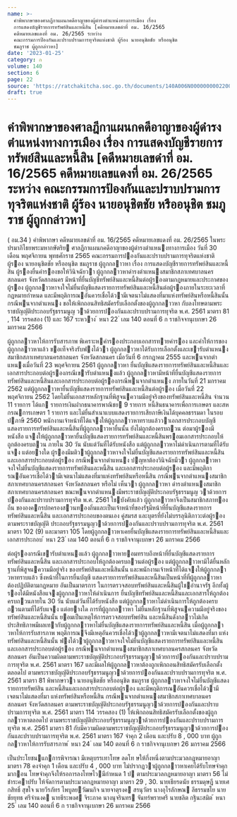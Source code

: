 ```yaml
---
name: >-
  คำพิพากษาของศาลฎีกาแผนกคดีอาญาของผู้ดำรงตำแหน่งทางการเมือง เรื่อง
  การแสดงบัญชีรายการทรัพย์สินและหนี้สิน [คดีหมายเลขดำที่ อม. 16/2565
  คดีหมายเลขแดงที่ อม. 26/2565 ระหว่าง
  คณะกรรมการป้องกันและปราบปรามการทุจริตแห่งชาติ ผู้ร้อง นายอนุชิตชัย หรืออนุชิต
  ชมภูราช ผู้ถูกกล่าวหา]
date: '2023-01-25'
category: ก
volume: 140
section: 6
page: 22
source: 'https://ratchakitcha.soc.go.th/documents/140A006N0000000002200.pdf'
draft: true
---
```


# คำพิพากษาของศาลฎีกาแผนกคดีอาญาของผู้ดำรงตำแหน่งทางการเมือง เรื่อง การแสดงบัญชีรายการทรัพย์สินและหนี้สิน [คดีหมายเลขดำที่ อม. 16/2565 คดีหมายเลขแดงที่ อม. 26/2565 ระหว่าง คณะกรรมการป้องกันและปราบปรามการทุจริตแห่งชาติ ผู้ร้อง นายอนุชิตชัย หรืออนุชิต ชมภูราช ผู้ถูกกล่าวหา]

( อม.34 ) คําพิพากษา คดีหมายเลขดําที่ อม. 16/2565 คดีหมายเลขแดงที่ อม. 26/2565 ในพระปรมาภิไธยพระมหากษัตริย ศาลฎีกาแผนกคดีอาญาของผู้ดํารงตําแหนงทางการเมือง วันที่ 30 เดือน พฤศจิกายน พุทธศักราช 2565 คณะกรรมการปองกันและปราบปรามการทุจริตแห่งชาติ ผู้รอง นายอนุชิตชัย หรืออนุชิต ชมภูราช ผู้ถูกกลาวหา เรื่อง การแสดงบัญชีรายการทรัพย์สินและหนี้สิน ผู้รองยื่นคํารองขอให้วินิจฉัยวา ผู้ถูกกลาวหาดํารงตําแหนงสมาชิกสภาเทศบาลนครสกลนคร จังหวัดสกลนคร มีหน้าที่ยื่นบัญชีทรัพย์สินและหนี้สินต่อผู้รองตามกฎหมายและประกาศของผู้รอง ผู้ถูกกลาวหาจงใจไม่ยื่นบัญชีแสดงรายการทรัพย์สินและหนี้สินต่อผู้รองภายในระยะเวลาที่กฎหมายกําหนด และมีพฤติการณอันควรเชื่อได้วามีเจตนาไม่แสดงที่มาแห่งทรัพย์สินหรือหนี้สินนั้น กรณีพนจากตําแหนง ขอให้เพิกถอนสิทธิสมัครรับเลือกตั้งของผู้ถูกกลาวหา กับลงโทษตามพระราชบัญญัติประกอบรัฐธรรมนูญ วาด้วยการปองกันและปราบปรามการทุจริต พ.ศ. 2561 มาตรา 81 , 114 วรรคสอง (1) และ 167 ระหวาง ้ หนา 22 ่ เลม 140 ตอนที่ 6 ก ราชกิจจานุเบกษา 26 มกราคม 2566

ผู้ถูกกลาวหาให้การรับสารภาพ พิเคราะหคํารองประกอบเอกสารทายคํารอง และคําให้การของผู้ถูกกลาวหาแล้ว ขอเท็จจริงรับฟงได้วา ผู้ถูกกลาวหาได้รับการเลือกตั้งและเขารับตําแหนงสมาชิกสภาเทศบาลนครสกลนคร จังหวัดสกลนคร เมื่อวันที่ 6 กรกฎาคม 2555 และพนจากตําแหนงเมื่อวันที่ 23 พฤศจิกายน 2561 ผู้ถูกกลาวหา ยื่นบัญชีแสดงรายการทรัพย์สินและหนี้สินและเอกสารประกอบต่อผู้รองกรณีเขารับตําแหนงแล้ว ผู้ถูกกลาวหามีหน้าที่ยื่นบัญชีแสดงรายการทรัพย์สินและหนี้สินและเอกสารประกอบต่อผู้รองกรณีพนจากตําแหนง ภายในวันที่ 21 มกราคม 2562 แต่ผู้ถูกกลาวหายื่นบัญชีแสดงรายการทรัพย์สินและหนี้สินต่อผู้รอง เมื่อวันที่ 22 พฤศจิกายน 2562 โดยไม่ยื่นเอกสารหลักฐานที่พิสูจนความมีอยู่จริงของทรัพย์สินและหนี้สิน จํานวน 11 รายการ ได้แก รายการเงินฝากธนาคารพาณิชย 9 รายการ หนี้สินธนาคารเพื่อการเกษตร และสหกรณการเกษตร 1 รายการ และไม่ยื่นสําเนาแบบแสดงรายการเสียภาษีเงินได้บุคคลธรรมดา ในรอบปภาษี 2560 พนักงานเจ้าหน้าที่ได้แจงให้ผู้ถูกกลาวหาทราบแล้ววาเอกสารประกอบบัญชี แสดงรายการทรัพย์สินและหนี้สินที่ผู้ถูกกลาวหายื่นนั้น ยังไม่ถูกต้องครบถวน ต่อมาผู้รองมีหนังสือ แจงให้ผู้ถูกกลาวหายื่นบัญชีแสดงรายการทรัพย์สินและหนี้สินพรอมเอกสารประกอบให้ถูกต้องครบถวน ภายใน 30 วัน นับแต่วันที่ได้รับหนังสือ แต่ผู้ถูกกลาวหาไม่ดําเนินการตามที่ได้รับแจง แต่อยางใด ผู้รองมีมติวาผู้ถูกกลาวหาจงใจไม่ยื่นบัญชีแสดงรายการทรัพย์สินและหนี้สินและเอกสารประกอบต่อผู้รอง กรณีพนจากตําแหนง ปญหาต้องวินิจฉัยมีวา ผู้ถูกกลาวหาจงใจไม่ยื่นบัญชีแสดงรายการทรัพย์สินและหนี้สิน และเอกสารประกอบต่อผู้รอง และมีพฤติการณอันควรเชื่อได้วามีเจตนาไม่แสดงที่มาแห่งทรัพย์สินหรือหนี้สิน กรณีพนจากตําแหนงสมาชิกสภาเทศบาลนครสกลนคร จังหวัดสกลนคร หรือไม่ เห็นวา ผู้ถูกกลาวหา ดํารงตําแหนงสมาชิกสภาเทศบาลนครสกลนคร ขณะพนจากตําแหนงมีพระราชบัญญัติประกอบรัฐธรรมนูญ วาด้วยการปองกันและปราบปรามการทุจริต พ.ศ. 2561 ใชบังคับแล้ว ผู้ถูกกลาวหาจึงเป็นสมาชิกสภาทองถิ่น ขององคกรปกครองสวนทองถิ่นและเป็นเจ้าหน้าที่ของรัฐมีหน้าที่ยื่นบัญชีแสดงรายการทรัพย์สินและหนี้สิน และเอกสารประกอบของตนเอง คู่สมรส และบุตรที่ยังไม่บรรลุนิติภาวะต่อผู้รองตามพระราชบัญญัติ ประกอบรัฐธรรมนูญวาด้วยการปองกันและปราบปรามการทุจริต พ.ศ. 2561 มาตรา 102 (9) และมาตรา 105 โดยผู้ถูกกลาวหาเคยยื่นบัญชีแสดงรายการทรัพย์สินและหนี้สินและเอกสารประกอบ ้ หนา 23 ่ เลม 140 ตอนที่ 6 ก ราชกิจจานุเบกษา 26 มกราคม 2566

ต่อผู้รองกรณีเขารับตําแหนงแล้ว ผู้ถูกกลาวหายอมทราบถึงหน้าที่ยื่นบัญชีแสดงรายการทรัพย์สินและหนี้สิน และเอกสารประกอบให้ถูกต้องครบถวนต่อผู้รอง แต่ผู้ถูกกลาวหามิได้ยื่นหลักฐานที่พิสูจนความมีอยู่จริง ของทรัพย์สินและหนี้สินนั้น และพนักงานเจ้าหน้าที่ได้แจงให้ผู้ถูกกลาวหาทราบแล้ว ซึ่งหน้าที่ในการยื่นบัญชี แสดงรายการทรัพย์สินและหนี้สินเป็นหน้าที่ที่ผู้ถูกกลาวหาต้องปฏิบัติตามกฎหมาย อันเป็นมาตรการ ในการตรวจสอบทรัพย์สินและหนี้สินผู้ใชอํานาจรัฐ อีกทั้งผู้รองได้มีหนังสือแจงผู้ถูกกลาวหาให้ดําเนินการ ยื่นบัญชีทรัพย์สินและหนี้สินและเอกสารให้ถูกต้องครบถวนภายใน 30 วัน นับแต่วันที่ได้รับหนังสือ แต่ผู้ถูกกลาวหาไม่ดําเนินการให้ถูกต้องครบถวนตามที่ได้รับแจง แต่อยางใด การที่ผู้ถูกกลาวหา ไม่ยื่นหลักฐานที่พิสูจนความมีอยู่จริงของทรัพย์สินและหนี้สินนั้น ยอมเป็นเหตุให้การตรวจสอบทรัพย์สิน และหนี้สินดังกลาวไม่เกิดประสิทธิภาพมีผลเทากับผู้ถูกกลาวหาไม่ยื่นบัญชีแสดงรายการทรัพย์สินและหนี้สิน เมื่อผู้ถูกกลาวหาให้การรับสารภาพ พฤติการณจึงมีเหตุอันควรเชื่อได้วาผู้ถูกกลาวหามีเจตนาไม่แสดงที่มา แห่งทรัพย์สินและหนี้สินนั้น ฟงได้วาผู้ถูกกลาวหาจงใจไม่ยื่นบัญชีแสดงรายการทรัพย์สินและหนี้สิน และเอกสารประกอบต่อผู้รอง กรณีพนจากตําแหนงสมาชิกสภาเทศบาลนครสกลนคร จังหวัดสกลนคร อันเป็นความผิดตามพระราชบัญญัติประกอบรัฐธรรมนูญวาด้วยการปองกันและปราบปรามการทุจริต พ.ศ. 2561 มาตรา 167 และมีผลให้ผู้ถูกกลาวหาต้องถูกเพิกถอนสิทธิสมัครรับเลือกตั้งตลอดไป ตามพระราชบัญญัติประกอบรัฐธรรมนูญวาด้วยการปองกันและปราบปรามการทุจริต พ.ศ. 2561 มาตรา 81 พิพากษาวา นายอนุชิตชัย หรืออนุชิต ชมภูราช ผู้ถูกกลาวหาจงใจไม่ยื่นบัญชีแสดงรายการทรัพย์สิน และหนี้สินและเอกสารประกอบต่อผู้รอง และมีพฤติการณอันควรเชื่อได้วามีเจตนาไม่แสดงที่มา แห่งทรัพย์สินหรือหนี้สิน กรณีพนจากตําแหนงสมาชิกสภาเทศบาลนครสกลนคร จังหวัดสกลนคร ตามพระราชบัญญัติประกอบรัฐธรรมนูญวาด้วยการปองกันและปราบปรามการทุจริต พ.ศ. 2561 มาตรา 114 วรรคสอง (1) ให้เพิกถอนสิทธิสมัครรับเลือกตั้งของผู้ถูกกลาวหาตลอดไป ตามพระราชบัญญัติประกอบรัฐธรรมนูญวาด้วยการปองกันและปราบปรามการทุจริต พ.ศ. 2561 มาตรา 81 กับมีความผิดตามพระราชบัญญัติประกอบรัฐธรรมนูญวาด้วยการปองกันและปราบปรามการทุจริต พ.ศ. 2561 มาตรา 167 จําคุก 2 เดือน และปรับ 8 , 000 บาท ผู้ถูกกลาวหาให้การรับสารภาพ ้ หนา 24 ่ เลม 140 ตอนที่ 6 ก ราชกิจจานุเบกษา 26 มกราคม 2566

เป็นประโยชนแกการพิจารณา มีเหตุบรรเทาโทษ ลดโท ษให้กึ่งหนึ่งตามประมวลกฎหมายอาญา มาตรา 78 คงจําคุก 1 เดือน และปรับ 4 , 000 บาท ไม่ปรากฏวาผู้ถูกกลาวหาเคยได้รับโทษจําคุกมากอน โทษจําคุกจึงให้รอการลงโทษไวมีกําหนด 1 ป ตามประมวลกฎหมายอาญา มาตรา 56 ไม่ชําระคาปรับ ให้จัดการตามประมวลกฎหมายอาญา มาตรา 29 , 30. นายเธียรดนัย ธรรมดุษฎี นายเศกสิทธิ์ สุขใจ นายวีรภัทร ไพบูลยวัฒนกิจ นายจาตุรงค สรนุวัตร นางอุไรลักษณ ลีธรรมชโย นายชัยยุทธ ศรีจํานงค นายธีระพงศ จิระภาค นางนุจรินทร จันทร์พรายศรี นายชลิต กฐินะสมิต ้ หนา 25 ่ เลม 140 ตอนที่ 6 ก ราชกิจจานุเบกษา 26 มกราคม 2566
